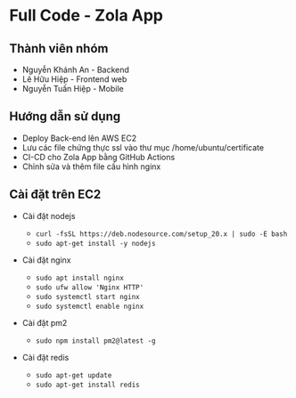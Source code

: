 # Full Code - Zola App

## Thành viên nhóm
- Nguyễn Khánh An - Backend
- Lê Hữu Hiệp - Frontend web
- Nguyễn Tuấn Hiệp - Mobile

## Hướng dẫn sử dụng
- Deploy Back-end lên AWS EC2
- Lưu các file chứng thực ssl vào thư mục /home/ubuntu/certificate
- CI-CD cho Zola App bằng GitHub Actions
- Chỉnh sửa và thêm file cấu hình nginx

## Cài đặt trên EC2
- Cài đặt nodejs 
    - `curl -fsSL https://deb.nodesource.com/setup_20.x | sudo -E bash`
    -  `sudo apt-get install -y nodejs`
- Cài đặt nginx 
    - `sudo apt install nginx`
    - `sudo ufw allow 'Nginx HTTP'`
    - `sudo systemctl start nginx`
    - `sudo systemctl enable nginx`
    
- Cài đặt pm2 
    - `sudo npm install pm2@latest -g`

- Cài đặt redis
    - `sudo apt-get update`
    - `sudo apt-get install redis`
